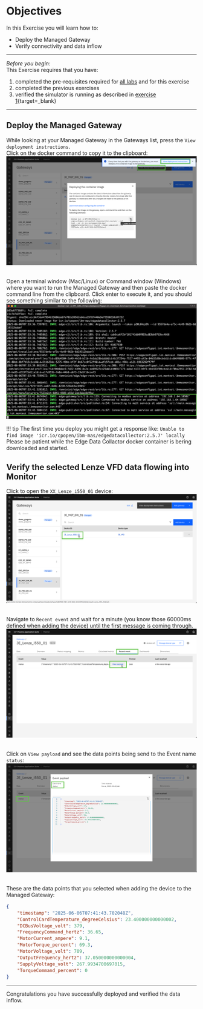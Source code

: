 # Objectives
In this Exercise you will learn how to:

* Deploy the Managed Gateway
* Verify connectivity and data inflow

---
*Before you begin:*  
This Exercise requires that you have:

1. completed the pre-requisites required for [all labs](prereqs.md) and for this exercise
2. completed the previous exercises
3. verified the simulator is running as described in [exercise 1](setup_simulator.md){target=_blank}

---

## Deploy the Managed Gateway

While looking at your Managed Gateway in the Gateways list, press the `View deployment instructions`. </br>
Click on the docker command to copy it to the clipboard:
![Deployment Guide](img/deploy_verify_01.png)</br></br>

Open a terminal window (Mac/Linux) or Command window (Windows) where you want to run the Managed Gateway and then paste the docker command line from the clipboard. Click enter to execute it, and you should see something similar to the following:
![Start EDC edge](img/deploy_verify_02.png)</br>

!!! tip
	The first time you deploy you might get a response like: `Unable to find image 'icr.io/cpopen/ibm-mas/edgedatacollector:2.5.7' locally`</br>
	Please be patient while the Edge Data Collactor docker container is bering downloaded and started.</br>


## Verify the selected Lenze VFD data flowing into Monitor

Click to open the `XX_Lenze_i550_01` device:
![Open the Lenze device](img/deploy_verify_03.png)</br></br>

Navigate to `Recent event` and wait for a minute (you know those 60000ms defined when adding the device) until the first message is coming through.</br>
![](img/deploy_verify_04.png)</br></br>

Click on `View payload` and see the data points being send to the Event name `status`:</br>
![View device payload in Connect](img/deploy_verify_05.png)</br></br>

These are the data points that you selected when adding the device to the Managed Gateway:

``` json
{
    "timestamp": "2025-06-06T07:41:43.702048Z",
    "ControlCardTemperature_degreeCelsius": 23.400000000000002,
    "DCBusVoltage_volt": 379,
    "FrequencyCommand_hertz": 36.65,
    "MotorCurrent_ampere": 9.1,
    "MotorTorque_percent": 69.3,
    "MotorVoltage_volt": 709,
    "OutputFrequency_hertz": 37.050000000000004,
    "SupplyVoltage_volt": 267.9934700697015,
    "TorqueCommand_percent": 0
}
```


---
Congratulations you have successfully deployed and verified the data inflow.</br>
